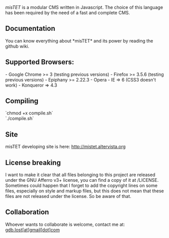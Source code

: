*misTET* is a modular CMS written in Javascript. The choice of this language has been required by the need of a fast and complete CMS.<br>

<h2>Documentation</h2>
You can know everything about *misTET* and its power by reading the github wiki.

<h2>Supported Browsers:</h2>
	- Google Chrome >= 3 (testing previous versions)
	- Firefox >= 3.5.6 (testing previous versions)
	- Epiphany >= 2.22.3
	- Opera
	- IE => 6 (CSS3 doesn't work)
	- Konqueror => 4.3
	
<h2>Compiling</h2>
`chmod +x compile.sh`<br>
`./compile.sh`

<h2>Site</h2>
misTET developing site is here:
<a href = "http://mistet.altervista.org" target = "_blank">http://mistet.altervista.org</a>

<h2>License breaking</h2>
I want to make it clear that all files belonging to this project are released under the GNU Afferro v3+ license, you can find a 
copy of it at /LICENSE. Sometimes could happen that I forget to add the copyright lines on some files, especially on style and
markup files, but this does not mean that these files are not released under the license. So be aware of that.

<h2>Collaboration</h2>
Whoever wants to collaborate is welcome, contact me at: <a href = "mailto:gdb.lost@gmail.com">gdb.lost[at]gmail[dot]com </a>
